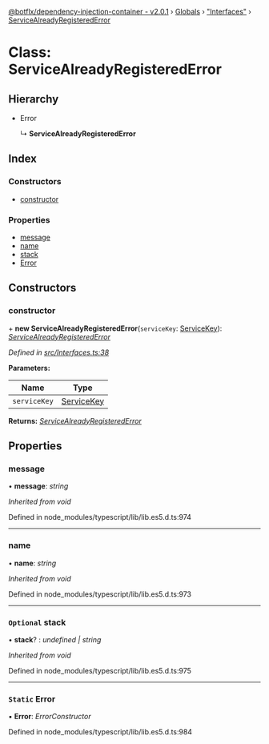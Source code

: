 [@botflx/dependency-injection-container - v2.0.1](../README.md) › [Globals](../globals.md) › ["Interfaces"](../modules/_interfaces_.md) › [ServiceAlreadyRegisteredError](_interfaces_.servicealreadyregisterederror.md)

# Class: ServiceAlreadyRegisteredError

## Hierarchy

* Error

  ↳ **ServiceAlreadyRegisteredError**

## Index

### Constructors

* [constructor](_interfaces_.servicealreadyregisterederror.md#constructor)

### Properties

* [message](_interfaces_.servicealreadyregisterederror.md#message)
* [name](_interfaces_.servicealreadyregisterederror.md#name)
* [stack](_interfaces_.servicealreadyregisterederror.md#optional-stack)
* [Error](_interfaces_.servicealreadyregisterederror.md#static-error)

## Constructors

###  constructor

\+ **new ServiceAlreadyRegisteredError**(`serviceKey`: [ServiceKey](../modules/_interfaces_.md#servicekey)): *[ServiceAlreadyRegisteredError](_interfaces_.servicealreadyregisterederror.md)*

*Defined in [src/Interfaces.ts:38](https://github.com/botflux/dependency-injection-container/blob/49e0ae1/packages/DIContainer/src/Interfaces.ts#L38)*

**Parameters:**

Name | Type |
------ | ------ |
`serviceKey` | [ServiceKey](../modules/_interfaces_.md#servicekey) |

**Returns:** *[ServiceAlreadyRegisteredError](_interfaces_.servicealreadyregisterederror.md)*

## Properties

###  message

• **message**: *string*

*Inherited from void*

Defined in node_modules/typescript/lib/lib.es5.d.ts:974

___

###  name

• **name**: *string*

*Inherited from void*

Defined in node_modules/typescript/lib/lib.es5.d.ts:973

___

### `Optional` stack

• **stack**? : *undefined | string*

*Inherited from void*

Defined in node_modules/typescript/lib/lib.es5.d.ts:975

___

### `Static` Error

▪ **Error**: *ErrorConstructor*

Defined in node_modules/typescript/lib/lib.es5.d.ts:984
